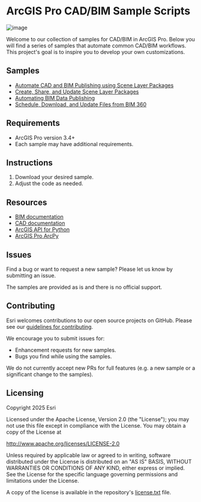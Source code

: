 # ArcGIS Pro CAD/BIM Sample Scripts

![image](https://github.com/user-attachments/assets/e3d7dd4e-3421-42c0-9f89-2ae94f83c93a)

Welcome to our collection of samples for CAD/BIM in ArcGIS Pro. Below you will find a series of samples that automate common CAD/BIM workflows. This project's goal is to inspire you to develop your own customizations.

## Samples
- [Automate CAD and BIM Publishing using Scene Layer Packages](Samples/Automate%20CAD%20and%20BIM%20Publishing%20using%20Scene%20Layer%20Packages)
- [Create, Share, and Update Scene Layer Packages](Samples/Create,%20Share,%20and%20Update%20Scene%20Layer%20Packages) 
- [Automating BIM Data Publishing](Samples/Automate%20BIM%20Data%20Publishing)
- [Schedule, Download, and Update Files from BIM 360](Samples/Schedule,%20Download,%20and%20Update%20Files%20from%20BIM%20360) 

## Requirements
- ArcGIS Pro version 3.4+
- Each sample may have additional requirements. 

## Instructions
1. Download your desired sample. 
2. Adjust the code as needed.

## Resources
- [BIM documentation](https://pro.arcgis.com/en/pro-app/latest/help/data/revit/what-is-bim-data-.htm)
- [CAD documentation](https://pro.arcgis.com/en/pro-app/latest/help/data/cad/what-is-cad-data.htm)
- [ArcGIS API for Python](https://developers.arcgis.com/python/latest/)
- [ArcGIS Pro ArcPy](https://pro.arcgis.com/en/pro-app/latest/arcpy/get-started/what-is-arcpy-.htm)


## Issues
Find a bug or want to request a new sample? Please let us know by submitting an issue. 

The samples are provided as is and there is no official support.

## Contributing
Esri welcomes contributions to our open source projects on GitHub. Please see our [guidelines for contributing](https://github.com/esri/contributing). 

We encourage you to submit issues for:
- Enhancement requests for new samples.
- Bugs you find while using the samples.

We do not currently accept new PRs for full features (e.g. a new sample or a significant change to the samples).

## Licensing 
Copyright 2025 Esri

Licensed under the Apache License, Version 2.0 (the "License"); you may not use this file except in compliance with the License. You may obtain a copy of the License at

http://www.apache.org/licenses/LICENSE-2.0

Unless required by applicable law or agreed to in writing, software distributed under the License is distributed on an "AS IS" BASIS, WITHOUT WARRANTIES OR CONDITIONS OF ANY KIND, either express or implied. See the License for the specific language governing permissions and limitations under the License.

A copy of the license is available in the repository's [license.txt](license.txt) file.
